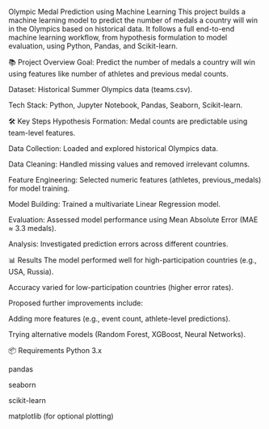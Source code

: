 Olympic Medal Prediction using Machine Learning
This project builds a machine learning model to predict the number of medals a country will win in the Olympics based on historical data. It follows a full end-to-end machine learning workflow, from hypothesis formulation to model evaluation, using Python, Pandas, and Scikit-learn.

📚 Project Overview
Goal: Predict the number of medals a country will win using features like number of athletes and previous medal counts.

Dataset: Historical Summer Olympics data (teams.csv).

Tech Stack: Python, Jupyter Notebook, Pandas, Seaborn, Scikit-learn.

🛠️ Key Steps
Hypothesis Formation: Medal counts are predictable using team-level features.

Data Collection: Loaded and explored historical Olympics data.

Data Cleaning: Handled missing values and removed irrelevant columns.

Feature Engineering: Selected numeric features (athletes, previous_medals) for model training.

Model Building: Trained a multivariate Linear Regression model.

Evaluation: Assessed model performance using Mean Absolute Error (MAE ≈ 3.3 medals).

Analysis: Investigated prediction errors across different countries.

📊 Results
The model performed well for high-participation countries (e.g., USA, Russia).

Accuracy varied for low-participation countries (higher error rates).

Proposed further improvements include:

Adding more features (e.g., event count, athlete-level predictions).

Trying alternative models (Random Forest, XGBoost, Neural Networks).

📦 Requirements
Python 3.x

pandas

seaborn

scikit-learn

matplotlib (for optional plotting)
